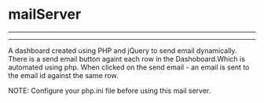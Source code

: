 # mailServer

________________________________________________________________________________________________________________________________________
________________________________________________________________________________________________________________________________________

A dashboard created using PHP and jQuery to send email dynamically.
There is a send email button againt each row in the Dashoboard.Which is automated using php. When clicked on the send email - an email is sent to the email id against the same row.

NOTE: Configure your php.ini file before using this mail server.
